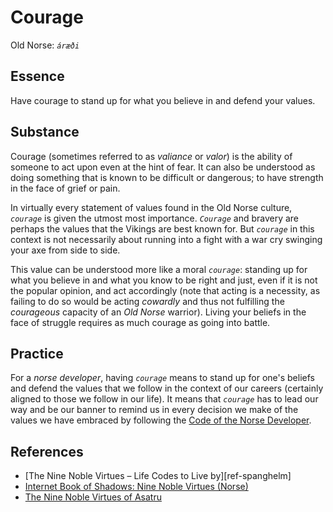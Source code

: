 # Courage

Old Norse: _`áræði`_

## Essence

Have courage to stand up for what you believe in and defend your values.

## Substance

Courage (sometimes referred to as _valiance_ or _valor_) is the ability of someone to act upon even at the hint of fear. It can also be understood as doing something that is known to be difficult or dangerous; to have strength in the face of grief or pain.

In virtually every statement of values found in the Old Norse culture, _`courage`_ is given the utmost most importance. _`Courage`_ and bravery are perhaps the values that the Vikings are best known for.  But _`courage`_ in this context is not necessarily about running into a fight with a war cry swinging your axe from side to side.

This value can be understood more like a moral _`courage`_: standing up for what you believe in and what you know to be right and just, even if it is not the popular opinion, and act accordingly (note that acting is a necessity, as failing to do so would be acting _cowardly_ and thus not fulfilling the _courageous_ capacity of an _Old Norse_ warrior). Living your beliefs in the face of struggle requires as much courage as going into
battle.

## Practice

For a _norse developer_, having _`courage`_ means to stand up for one's beliefs and defend the values that we follow in the context of our careers (certainly aligned to those we follow in our life). It means that _`courage`_ has to lead our way and be our banner to remind us in every decision we make of the values we have embraced by following the [Code of the Norse Developer][chapter-intro].

## References

- [The Nine Noble Virtues – Life Codes to Live by][ref-spanghelm]
- [Internet Book of Shadows: Nine Noble Virtues (Norse)][ref-sacred-texts]
- [The Nine Noble Virtues of Asatru][ref-learnreligions]

[chapter-intro]: ../../README.md
[ref-learnreligions]: https://www.learnreligions.com/noble-virtues-of-asatru-2561539
[ref-sacred-texts]: https://www.sacred-texts.com/bos/bos653.htm
[ref-spangenhelm]: https://spangenhelm.com/nine-noble-virtues/

